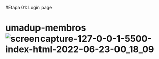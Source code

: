 #Etapa 01:
Login page
# umadup-membros![screencapture-127-0-0-1-5500-index-html-2022-06-23-00_18_09](https://user-images.githubusercontent.com/87684131/175202479-aa05d134-ca25-43e1-bb14-bf22bfb847e0.png)
